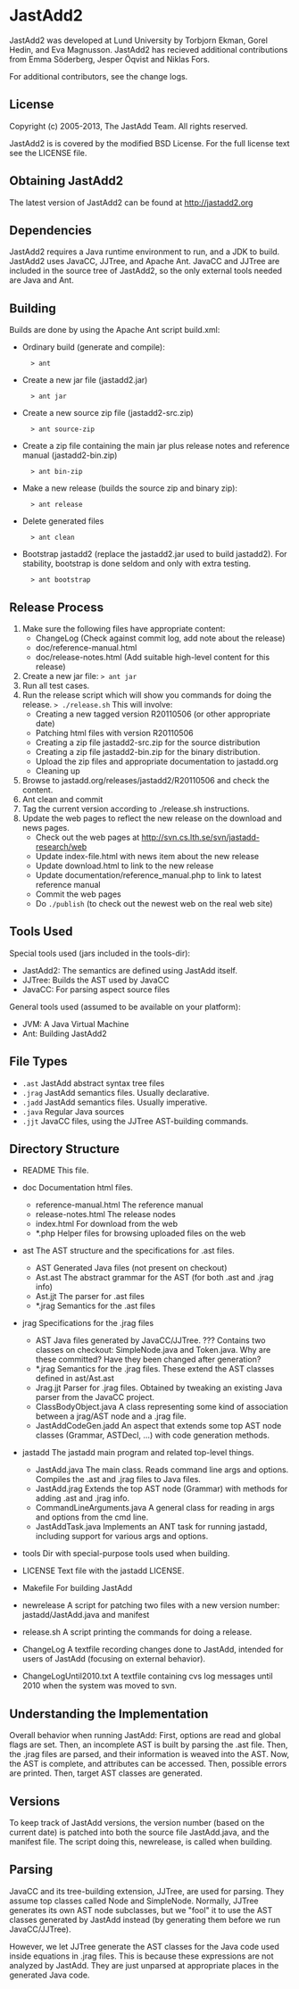 JastAdd2
========

JastAdd2 was developed at Lund University by Torbjorn Ekman, Gorel Hedin,
and Eva Magnusson. JastAdd2 has recieved additional contributions from
Emma Söderberg, Jesper Öqvist and Niklas Fors.

For additional contributors, see the change logs.

License
-------

Copyright (c) 2005-2013, The JastAdd Team. All rights reserved.

JastAdd2 is  is covered by the modified BSD License. For the full license text
see the LICENSE file.

Obtaining JastAdd2
------------------

The latest version of JastAdd2 can be found at http://jastadd2.org

Dependencies
------------

JastAdd2 requires a Java runtime environment to run, and a JDK to build.
JastAdd2 uses JavaCC, JJTree, and Apache Ant. JavaCC and JJTree are included in
the source tree of JastAdd2, so the only external tools needed are Java
and Ant.

Building
--------

Builds are done by using the Apache Ant script build.xml:

* Ordinary build (generate and compile):

        > ant

* Create a new jar file (jastadd2.jar)

        > ant jar

* Create a new source zip file (jastadd2-src.zip)

        > ant source-zip

* Create a zip file containing the main jar plus release notes and reference
  manual (jastadd2-bin.zip)

        > ant bin-zip

* Make a new release (builds the source zip and binary zip):

        > ant release

* Delete generated files

        > ant clean

* Bootstrap jastadd2 (replace the jastadd2.jar used to build jastadd2).
  For stability, bootstrap is done seldom and only with extra testing.

        > ant bootstrap

Release Process
---------------

  1. Make sure the following files have appropriate content:
     - ChangeLog (Check against commit log, add note about the release)
     - doc/reference-manual.html
     - doc/release-notes.html (Add suitable high-level content for this release)
  2. Create a new jar file:
      `> ant jar`
  3. Run all test cases.
  4. Run the release script which will show you commands for doing the release.
     `> ./release.sh`
     This will involve:
     - Creating a new tagged version R20110506 (or other appropriate date)
     - Patching html files with version R20110506
     - Creating a zip file jastadd2-src.zip for the source distribution
     - Creating a zip file jastadd2-bin.zip for the binary distribution.
     - Upload the zip files and appropriate documentation to jastadd.org
     - Cleaning up
  5. Browse to jastadd.org/releases/jastadd2/R20110506 and check the content.
  6. Ant clean and commit
  7. Tag the current version according to ./release.sh instructions.
  8. Update the web pages to reflect the new release on the download and news pages.
     - Check out the web pages at http://svn.cs.lth.se/svn/jastadd-research/web
     - Update index-file.html with news item about the new release
     - Update download.html to link to the new release
     - Update documentation/reference_manual.php to link to latest reference manual
     - Commit the web pages
     - Do `./publish` (to check out the newest web on the real web site)

Tools Used
----------

Special tools used (jars included in the tools-dir):
* JastAdd2: The semantics are defined using JastAdd itself.
* JJTree:   Builds the AST used by JavaCC
* JavaCC:   For parsing aspect source files

General tools used (assumed to be available on your platform):
* JVM:      A Java Virtual Machine
* Ant:      Building JastAdd2

File Types
----------

* `.ast`      JastAdd abstract syntax tree files
* `.jrag`     JastAdd semantics files. Usually declarative.
* `.jadd`     JastAdd semantics files. Usually imperative.
* `.java`     Regular Java sources
* `.jjt`      JavaCC files, using the JJTree AST-building commands.

Directory Structure
-------------------

* README      This file.
* doc         Documentation html files.
    - reference-manual.html   The reference manual
    - release-notes.html      The release nodes
    - index.html              For download from the web
    - *.php                   Helper files for browsing uploaded files on the web
* ast         The AST structure and the specifications for .ast files.
    - AST           Generated Java files (not present on checkout)
    - Ast.ast       The abstract grammar for the AST
                     (for both .ast and .jrag info)
    - Ast.jjt       The parser for .ast files
    - *.jrag        Semantics for the .ast files

* jrag        Specifications for the .jrag files
    - AST           Java files generated by JavaCC/JJTree.
                  ??? Contains two classes on checkout:
                      SimpleNode.java and Token.java.
                      Why are these committed?
                      Have they been changed after generation?
    - *.jrag        Semantics for the .jrag files. These extend the
                  AST classes defined in ast/Ast.ast
    - Jrag.jjt      Parser for .jrag files. Obtained by tweaking an
                  existing Java parser from the JavaCC project.
    - ClassBodyObject.java
                  A class representing some kind of association between 
                  a jrag/AST node and a .jrag file.
    - JastAddCodeGen.jadd
                  An aspect that extends some top AST node classes
                  (Grammar, ASTDecl, ...) with code generation methods.

* jastadd      The jastadd main program and related top-level things.
    - JastAdd.java  The main class. Reads command line args and options.
                  Compiles the .ast and .jrag files to Java files.
    - JastAdd.jrag  Extends the top AST node (Grammar) with methods for
                  adding .ast and .jrag info.
    - CommandLineArguments.java
                  A general class for reading in args and options
                  from the cmd line.
    - JastAddTask.java
                  Implements an ANT task for running jastadd, including
                  support for various args and options.

* tools        Dir with special-purpose tools used when building.
* LICENSE      Text file with the jastadd LICENSE.
* Makefile     For building JastAdd
* newrelease   A script for patching two files with a new version
               number: jastadd/JastAdd.java and manifest
* release.sh   A script printing the commands for doing a release.
* ChangeLog    A textfile recording changes done to JastAdd, intended for
               users of JastAdd (focusing on external behavior).
* ChangeLogUntil2010.txt
               A textfile containing cvs log messages until 2010 when the
               system was moved to svn.

Understanding the Implementation
--------------------------------

Overall behavior when running JastAdd:
First, options are read and global flags are set.
Then, an incomplete AST is built by parsing the .ast file.
Then, the .jrag files are parsed, and their information is weaved into the AST.
Now, the AST is complete, and attributes can be accessed.
Then, possible errors are printed.
Then, target AST classes are generated.

Versions
--------

To keep track of JastAdd versions, the version number (based on the current date) is patched into both the source file JastAdd.java, and the manifest file. The script doing this, newrelease, is called when building.

Parsing
-------

JavaCC and its tree-building extension, JJTree, are used for parsing. They assume top classes called Node and SimpleNode. Normally, JJTree generates its own AST node subclasses, but we "fool" it to use the AST classes generated by JastAdd instead (by generating them before we run JavaCC/JJTree).

However, we let JJTree generate the AST classes for the Java code used inside equations in .jrag files. This is because these expressions are not analyzed by JastAdd. They are just unparsed at appropriate places in the generated Java code.
